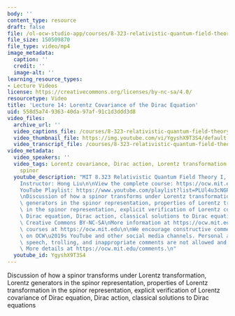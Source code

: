 ```yaml
---
body: ''
content_type: resource
draft: false
file: /ol-ocw-studio-app/courses/8-323-relativistic-quantum-field-theory-i-spring-2023/ocw_8323_lecture14_2023mar22_360p_16_9.mp4
file_size: 150509870
file_type: video/mp4
image_metadata:
  caption: ''
  credit: ''
  image-alt: ''
learning_resource_types:
- Lecture Videos
license: https://creativecommons.org/licenses/by-nc-sa/4.0/
resourcetype: Video
title: 'Lecture 14: Lorentz Covariance of the Dirac Equation'
uid: 558d5a74-9363-40da-97af-91c1d3ddd3d8
video_files:
  archive_url: ''
  video_captions_file: /courses/8-323-relativistic-quantum-field-theory-i-spring-2023/1romVzn64uW3bSntc8o59ZjQ6nvb5jC9z_transcript.webvtt
  video_thumbnail_file: https://img.youtube.com/vi/YgyshX9T3S4/default.jpg
  video_transcript_file: /courses/8-323-relativistic-quantum-field-theory-i-spring-2023/1romVzn64uW3bSntc8o59ZjQ6nvb5jC9z_transcript.pdf
video_metadata:
  video_speakers: ''
  video_tags: Lorentz covariance, Dirac action, Lorentz transformation of a Dirac
    spinor
  youtube_description: "MIT 8.323 Relativistic Quantum Field Theory I, Spring 2023\n\
    Instructor: Hong Liu\n\nView the complete course: https://ocw.mit.edu/courses/8-323-relativistic-quantum-field-theory-i-spring-2023/\n\
    YouTube Playlist: https://www.youtube.com/playlist?list=PLUl4u3cNGP61AV6bhf4mB3tCyWQrI_uU5\n\
    \nDiscussion of how a spinor transforms under Lorentz transformation, Lorentz\
    \ generators in the spinor representation, properties of Lorentz transformation\
    \ in the spinor representation, explicit verification of Lorentz covariance of\
    \ Dirac equation, Dirac action, classical solutions to Dirac equations \n\nLicense:\
    \ Creative Commons BY-NC-SA\nMore information at https://ocw.mit.edu/terms\nMore\
    \ courses at https://ocw.mit.edu\n\nWe encourage constructive comments and discussion\
    \ on OCW\u2019s YouTube and other social media channels. Personal attacks, hate\
    \ speech, trolling, and inappropriate comments are not allowed and may be removed.\
    \ More details at https://ocw.mit.edu/comments.\n"
  youtube_id: YgyshX9T3S4
---
```

Discussion of how a spinor transforms under Lorentz transformation, Lorentz generators in the spinor representation, properties of Lorentz transformation in the spinor representation, explicit verification of Lorentz covariance of Dirac equation, Dirac action, classical solutions to Dirac equations